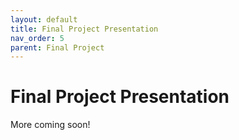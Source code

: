 ```yaml
---
layout: default
title: Final Project Presentation
nav_order: 5
parent: Final Project
---
```

# Final Project Presentation 
More coming soon!
